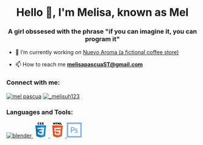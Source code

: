 <h1 align="center">Hello 👋, I'm Melisa, known as Mel</h1>
<h3 align="center">A girl obssesed with the phrase "if you can imagine it, you can program it"</h3>

- 🔭 I’m currently working on [Nuevo Aroma (a fictional coffee store)](https://github.com/melpascua/nuevoaroma/new/master?readme=1)

- 📫 How to reach me **melisapascuaST@gmail.com**

<h3 align="left">Connect with me:</h3>
<p align="left">
<a href="https://fb.com/mel pascua" target="blank"><img align="center" src="https://raw.githubusercontent.com/rahuldkjain/github-profile-readme-generator/master/src/images/icons/Social/facebook.svg" alt="mel pascua" height="30" width="40" /></a>
<a href="https://instagram.com/_melisuh123" target="blank"><img align="center" src="https://raw.githubusercontent.com/rahuldkjain/github-profile-readme-generator/master/src/images/icons/Social/instagram.svg" alt="_melisuh123" height="30" width="40" /></a>
</p>

<h3 align="left">Languages and Tools:</h3>
<p align="left"> <a href="https://www.blender.org/" target="_blank" rel="noreferrer"> <img src="https://download.blender.org/branding/community/blender_community_badge_white.svg" alt="blender" width="40" height="40"/> </a> <a href="https://www.w3schools.com/css/" target="_blank" rel="noreferrer"> <img src="https://raw.githubusercontent.com/devicons/devicon/master/icons/css3/css3-original-wordmark.svg" alt="css3" width="40" height="40"/> </a> <a href="https://www.w3.org/html/" target="_blank" rel="noreferrer"> <img src="https://raw.githubusercontent.com/devicons/devicon/master/icons/html5/html5-original-wordmark.svg" alt="html5" width="40" height="40"/> </a> <a href="https://www.photoshop.com/en" target="_blank" rel="noreferrer"> <img src="https://raw.githubusercontent.com/devicons/devicon/master/icons/photoshop/photoshop-line.svg" alt="photoshop" width="40" height="40"/> </a> </p>

